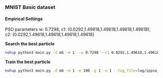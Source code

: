 ### MNIST Basic dataset

#### Empirical Settings 

PSO parameters w: 0.7298, c1: (0.0292,1.49618,1.49618,1.49618,1.49618), c2: (0.0292,1.49618,1.49618,1.49618,1.49618)

**Search the best particle**

```bash
nohup python3 main.py -d mb -m 1 --w 0.7298 --c1 0.0292,1.49618,1.49618,1.49618,1.49618 --c2 0.0292,1.49618,1.49618,1.49618,1.49618 -s 30 -l 15 --max_steps 30 -e 10 -f 0 -g 1 --log_file=log/ippso_cnn_200.log --gbest_file=log/gbest_200.pkl &
```

**Train the best particle**

```bash
nohup python3 main.py -d mb -m 1 -e 100 -g 1 -o 1 --log_file=log/ippso_cnn_200.log --gbest_file=log/gbest_200.pkl &
```